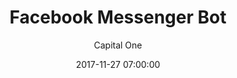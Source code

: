 ---
layout: post
permalink: /:title/
title: "Facebook Messenger Bot"
featuredTitle: "Facebook Messenger Bot"
date: 2017-11-27 07:00:00
number: 8
theme:
author: Capital One
tags: >
category: eshop
visible: true
featured: true
logo: /assets/img/charity/AutismOntario_BW.png
featuredImage: /assets/img/2017/pattern-red.png
github: https://github.com/CapitalOneCanadaHackathon/autismontario-bot
description: A Facebook Messenger bot that interacts with visitors on the Autism Ontario Facebook page. The bot uses a conversational style to provide information to parents on a variety of topics related to autism.  Parents can look up resources and receive relevant information in the bot. Parents can also look for events nearby.
---